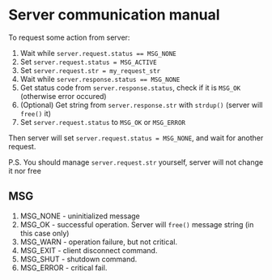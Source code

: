 # Server communication manual

To request some action from server:
1) Wait while `server.request.status == MSG_NONE`
1) Set `server.request.status = MSG_ACTIVE`
2) Set `server.request.str = my_request_str`
3) Wait while `server.response.status == MSG_NONE`
3) Get status code from `server.response.status`, check if it is `MSG_OK` (otherwise error occured)
4) (Optional) Get string from `server.response.str` with `strdup()` (server will `free()` it)
6) Set `server.request.status` to `MSG_OK` or `MSG_ERROR`

Then server will set `server.request.status = MSG_NONE`, and wait for another request.

P.S.  You should manage `server.request.str` yourself, server will not change it nor free

## MSG
1) MSG_NONE - uninitialized message
2) MSG_OK - successful operation. Server will `free()` message string (in this case only)
3) MSG_WARN - operation failure, but not critical.
4) MSG_EXIT - client disconnect command.
5) MSG_SHUT - shutdown command.
6) MSG_ERROR - critical fail.
